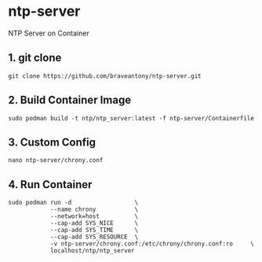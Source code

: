 # ntp-server
NTP Server on Container

## 1. git clone
```
git clone https://github.com/braveantony/ntp-server.git
```

## 2. Build Container Image
```
sudo podman build -t ntp/ntp_server:latest -f ntp-server/Containerfile
```

## 3. Custom Config

```
nano ntp-server/chrony.conf
```

## 4. Run Container
```
sudo podman run -d                  \
            --name chrony           \
            --network=host          \
            --cap-add SYS_NICE      \
            --cap-add SYS_TIME      \
            --cap-add SYS_RESOURCE  \
            -v ntp-server/chrony.conf:/etc/chrony/chrony.conf:ro     \
            localhost/ntp/ntp_server
```
